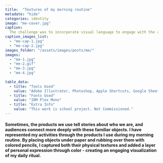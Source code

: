 ```yaml
---
title:  "Textures of my morning routine"
metadate: "hide"
categories: identity
image: "me-cover.jpg"
caption: 
  The challenge was to incorporate visual language to engage with the audience and deliver information clearly.
caption_images_list: 
  - "me-cap-1.jpg"
  - "me-cap-2.jpg"
images_folder: "/assets/images/posts/me/"
images:
  - "me-1.jpg"
  - "me-2.gif"
  - "me-3.jpg"
  - "me-4.jpg"
  
table_data:
  - title: "Tools Used"
    value: "Adobe Illustrator, Photoshop, Apple Shortcuts, Google Sheets"
  - title: "Fonts Used"
    value: "IBM Plex Mono"
  - title: "Extra Info"
    value: "This work is school project. Not Commissioned." 
---
```

#### Sometimes, the products we use tell stories about who we are, and audiences connect more deeply with these familiar objects. I have represented my activities through the products I use during my morning routine. By placing objects under paper and rubbing over them with colored pencils, I captured both their physical textures and added a layer of personal expression through color - creating an engaging visualization of my daily ritual.

<!--
<br>
↳ A flexible visual identity adapts to different aspect ratios while maintaining a consistentcy.
<br>
↳ Pistachio color is used appropriately throughout the graphics as an accent.
<br>
↳ A coaster was created using an abstract cow shape variation, incorporating traditional Italian pattern elements.
<br>
↳ For the campaign, G’ stands for Good, which connects with Australian culture: “G’day,” “G’People,” and “Great Gelato.”
<br>
↳ Merchandise was also created with the venue's heritage in mind, featuring the tagline.
-->